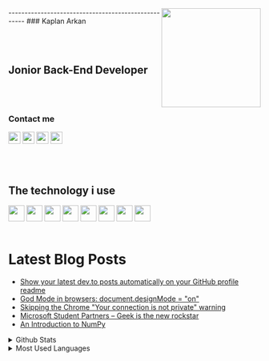 <img src="https://media.giphy.com/media/KzJkzjggfGN5Py6nkT/source.gif" align="right" width="198" height="">
----------------------------------------------------
### Kaplan Arkan

<br><br>

## Jonior Back-End Developer

<br><br>

### Contact me

[<img height="24" width="24" src="https://img.icons8.com/fluent/48/000000/linkedin-2.png"/>][linkedin]
[<img height="24" width="24" src="https://img.icons8.com/fluent/48/000000/twitter.png"/>][twitter]
[<img height="24" width="24" src="https://img.icons8.com/fluent/48/000000/email.png"/>][mail]
[<img height="24" width="24" src="https://img.icons8.com/color/48/000000/youtube-play.png"/>][youtube]

<br><br>

## The technology i use

<img height = "32" heigth ="32" src="https://img.icons8.com/color/48/000000/javascript.png">   <img height = "32" heigth ="32" src="https://img.icons8.com/color/48/000000/html-5--v1.png">   <img height = "32" heigth ="32" src="https://img.icons8.com/color/48/000000/css3.png">   <img height = "32" heigth ="32" src="https://img.icons8.com/color/48/000000/python.png">   <img height = "32" heigth ="32" src="https://img.icons8.com/color/96/000000/nodejs.png">   <img height = "32" heigth ="32" src="https://img.icons8.com/plasticine/100/000000/bash.png">   <img height = "32" heigth ="32" src="https://img.icons8.com/color/48/000000/amazon-web-services.png">   <img height = "32" heigth ="32" src="https://img.icons8.com/color/48/000000/ubuntu--v1.png">
<br><br>

# Latest Blog Posts

<!-- BLOG-POST-LIST:START -->
- [Show your latest dev.to posts automatically on your GitHub profile readme](https://dev.to/gautamkrishnar/show-your-latest-dev-to-posts-automatically-in-your-github-profile-readme-3nk8)
- [God Mode in browsers: document.designMode = "on"](https://dev.to/gautamkrishnar/god-mode-in-browsers-document-designmode-on-2pmo)
- [Skipping the Chrome "Your connection is not private" warning](https://dev.to/gautamkrishnar/quickbits-1-skipping-the-chrome-your-connection-is-not-private-warning-4kp1)
- [Microsoft Student Partners – Geek is the new rockstar](https://dev.to/gautamkrishnar/microsoft-student-partners--geek-is-the-new-rockstar)
- [An Introduction to NumPy](https://dev.to/gautamkrishnar/an-introduction-to-numpy)
<!-- BLOG-POST-LIST:END -->




<details>
<summary>Github Stats</summary>
<img src="https://github-readme-stats.vercel.app/api?username=kaplanark">

</details>

<details>
<summary>Most Used Languages</summary>

<img src="https://github-readme-stats.vercel.app/api/top-langs/?username=kaplanark&layout=compact">

</details>


[linkedin]: https://www.linkedin.com/in/kaplan-arkan-2a5747158/
[twitter]:https://twitter.com
[mail]:kaplan.arkan@gmail.com
[youtube]:https://www.youtube.com/
